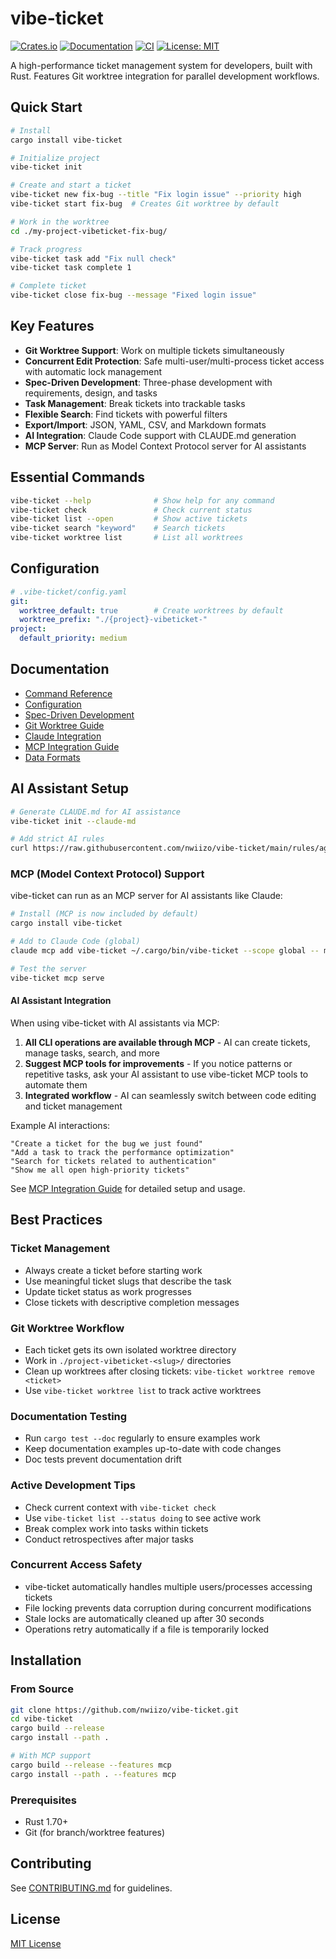 # vibe-ticket

[![Crates.io](https://img.shields.io/crates/v/vibe-ticket.svg)](https://crates.io/crates/vibe-ticket)
[![Documentation](https://docs.rs/vibe-ticket/badge.svg)](https://docs.rs/vibe-ticket)
[![CI](https://github.com/nwiizo/vibe-ticket/workflows/CI/badge.svg)](https://github.com/nwiizo/vibe-ticket/actions)
[![License: MIT](https://img.shields.io/badge/License-MIT-yellow.svg)](https://opensource.org/licenses/MIT)

A high-performance ticket management system for developers, built with Rust. Features Git worktree integration for parallel development workflows.

## Quick Start

```bash
# Install
cargo install vibe-ticket

# Initialize project
vibe-ticket init

# Create and start a ticket
vibe-ticket new fix-bug --title "Fix login issue" --priority high
vibe-ticket start fix-bug  # Creates Git worktree by default

# Work in the worktree
cd ./my-project-vibeticket-fix-bug/

# Track progress
vibe-ticket task add "Fix null check"
vibe-ticket task complete 1

# Complete ticket
vibe-ticket close fix-bug --message "Fixed login issue"
```

## Key Features

- **Git Worktree Support**: Work on multiple tickets simultaneously
- **Concurrent Edit Protection**: Safe multi-user/multi-process ticket access with automatic lock management
- **Spec-Driven Development**: Three-phase development with requirements, design, and tasks
- **Task Management**: Break tickets into trackable tasks
- **Flexible Search**: Find tickets with powerful filters
- **Export/Import**: JSON, YAML, CSV, and Markdown formats
- **AI Integration**: Claude Code support with CLAUDE.md generation
- **MCP Server**: Run as Model Context Protocol server for AI assistants

## Essential Commands

```bash
vibe-ticket --help              # Show help for any command
vibe-ticket check               # Check current status
vibe-ticket list --open         # Show active tickets
vibe-ticket search "keyword"    # Search tickets
vibe-ticket worktree list       # List all worktrees
```

## Configuration

```yaml
# .vibe-ticket/config.yaml
git:
  worktree_default: true        # Create worktrees by default
  worktree_prefix: "./{project}-vibeticket-"
project:
  default_priority: medium
```

## Documentation

- [Command Reference](docs/commands.md)
- [Configuration](docs/configuration.md)
- [Spec-Driven Development](docs/spec-driven-development.md)
- [Git Worktree Guide](docs/git-worktree.md)
- [Claude Integration](docs/claude-integration.md)
- [MCP Integration Guide](docs/mcp-guide.md)
- [Data Formats](docs/data-formats.md)

## AI Assistant Setup

```bash
# Generate CLAUDE.md for AI assistance
vibe-ticket init --claude-md

# Add strict AI rules
curl https://raw.githubusercontent.com/nwiizo/vibe-ticket/main/rules/agent.md >> CLAUDE.md
```

### MCP (Model Context Protocol) Support

vibe-ticket can run as an MCP server for AI assistants like Claude:

```bash
# Install (MCP is now included by default)
cargo install vibe-ticket

# Add to Claude Code (global)
claude mcp add vibe-ticket ~/.cargo/bin/vibe-ticket --scope global -- mcp serve

# Test the server
vibe-ticket mcp serve
```

#### AI Assistant Integration

When using vibe-ticket with AI assistants via MCP:

1. **All CLI operations are available through MCP** - AI can create tickets, manage tasks, search, and more
2. **Suggest MCP tools for improvements** - If you notice patterns or repetitive tasks, ask your AI assistant to use vibe-ticket MCP tools to automate them
3. **Integrated workflow** - AI can seamlessly switch between code editing and ticket management

Example AI interactions:
```
"Create a ticket for the bug we just found"
"Add a task to track the performance optimization"
"Search for tickets related to authentication"
"Show me all open high-priority tickets"
```

See [MCP Integration Guide](docs/mcp-guide.md) for detailed setup and usage.

## Best Practices

### Ticket Management
- Always create a ticket before starting work
- Use meaningful ticket slugs that describe the task
- Update ticket status as work progresses
- Close tickets with descriptive completion messages

### Git Worktree Workflow
- Each ticket gets its own isolated worktree directory
- Work in `./project-vibeticket-<slug>/` directories
- Clean up worktrees after closing tickets: `vibe-ticket worktree remove <ticket>`
- Use `vibe-ticket worktree list` to track active worktrees

### Documentation Testing
- Run `cargo test --doc` regularly to ensure examples work
- Keep documentation examples up-to-date with code changes
- Doc tests prevent documentation drift

### Active Development Tips
- Check current context with `vibe-ticket check`
- Use `vibe-ticket list --status doing` to see active work
- Break complex work into tasks within tickets
- Conduct retrospectives after major tasks

### Concurrent Access Safety
- vibe-ticket automatically handles multiple users/processes accessing tickets
- File locking prevents data corruption during concurrent modifications
- Stale locks are automatically cleaned up after 30 seconds
- Operations retry automatically if a file is temporarily locked

## Installation

### From Source

```bash
git clone https://github.com/nwiizo/vibe-ticket.git
cd vibe-ticket
cargo build --release
cargo install --path .

# With MCP support
cargo build --release --features mcp
cargo install --path . --features mcp
```

### Prerequisites

- Rust 1.70+
- Git (for branch/worktree features)

## Contributing

See [CONTRIBUTING.md](CONTRIBUTING.md) for guidelines.

## License

[MIT License](LICENSE)